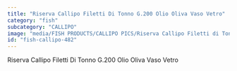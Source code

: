 ```yaml
---
title: "Riserva Callipo Filetti Di Tonno G.200 Olio Oliva Vaso Vetro"
category: "fish"
subcategory: "CALLIPO"
image: "media/FISH PRODUCTS/CALLIPO PICS/Riserva Callipo Filetti di Tonno g.200 olio oliva vaso vetro.jpg"
id: "fish-callipo-482"
---
```


Riserva Callipo Filetti Di Tonno G.200 Olio Oliva Vaso Vetro
